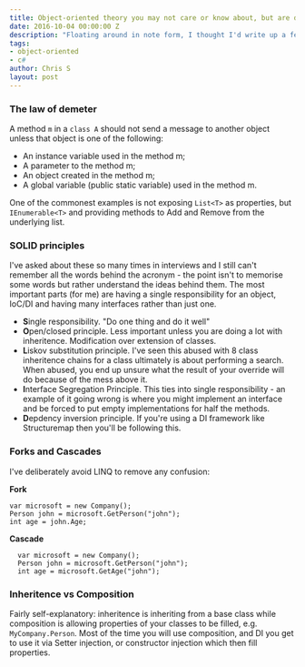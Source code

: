 ```yaml
---
title: Object-oriented theory you may not care or know about, but are doing
date: 2016-10-04 00:00:00 Z
description: "Floating around in note form, I thought I'd write up a few principles that most good devs will already be doing, but unaware of their formal names in object-oriented theory."
tags:
- object-oriented
- c#
author: Chris S
layout: post
---
```


### The law of demeter

A method `m` in a `class A` should not send a message to another object unless that object is one of the following: 

- An instance variable used in the method m; 
- A parameter to the method m; 
- An object created in the method m; 
- A global variable (public static variable) used in the method m.

One of the commonest examples is not exposing `List<T>` as properties, but `IEnumerable<T>` and providing methods to Add and Remove from the underlying list.

### SOLID principles

I've asked about these so many times in interviews and I still can't remember all the words behind the acronym - the point isn't to memorise some words but rather understand the ideas behind them. 
The most important parts (for me) are having a single responsibility for an object, IoC/DI and having many interfaces rather than just one.

- **S**ingle responsibility. "Do one thing and do it well"
- **O**pen/closed principle. Less important unless you are doing a lot with inheritence. Modification over extension of classes.
- **L**iskov substitution principle. I've seen this abused with 8 class inheritence chains for a class ultimately is about performing a search. When abused, you end up unsure what the result of your override will do because of the mess above it.
- **I**nterface Segregation Principle. This ties into single responsibility - an example of it going wrong is where you might implement an interface and be forced to put empty implementations for half the methods.
- **D**epdency inversion principle. If you're using a DI framework like Structuremap then you'll be following this.

### Forks and Cascades

I've deliberately avoid LINQ to remove any confusion:

**Fork**

    var microsoft = new Company();
    Person john = microsoft.GetPerson("john");
    int age = john.Age;
    

**Cascade**

      var microsoft = new Company();
      Person john = microsoft.GetPerson("john");
      int age = microsoft.GetAge("john");

### Inheritence vs Composition


Fairly self-explanatory: inheritence is inheriting from a base class while composition is allowing properties of your classes to be filled, e.g. `MyCompany.Person`. Most of the time you will use composition, and DI you get to use it via Setter injection, or constructor injection which then fill properties.
